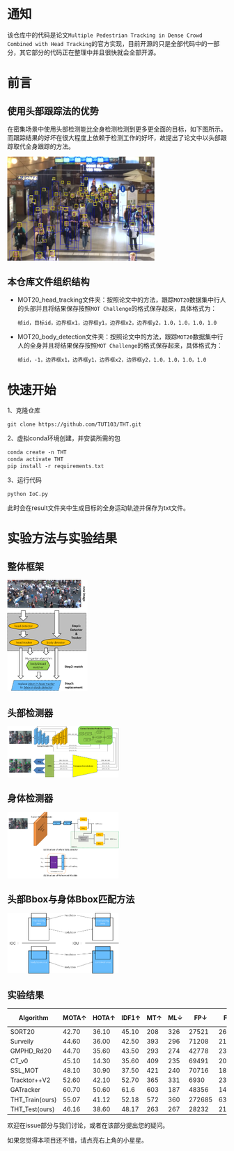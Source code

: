 # 通知

该仓库中的代码是论文`Multiple Pedestrian Tracking in Dense Crowd Combined with Head Tracking`的官方实现，目前开源的只是全部代码中的一部分，其它部分的代码正在整理中并且很快就会全部开源。

# 前言

## 使用头部跟踪法的优势

在密集场景中使用头部检测能比全身检测检测到更多更全面的目标，如下图所示。而跟踪结果的好坏在很大程度上依赖于检测工作的好坏，故提出了论文中以头部跟踪取代全身跟踪的方法。

<img src="ReadMe.assets/Fig_1.png" alt="Fig_1" style="zoom:33%;" />

## 本仓库文件组织结构

- MOT20_head_tracking文件夹：按照论文中的方法，跟踪`MOT20`数据集中行人的头部并且将结果保存按照`MOT Challenge`的格式保存起来，具体格式为：

    `帧id，目标id，边界框x1，边界框y1，边界框x2，边界框y2，1.0，1.0，1.0，1.0`

- MOT20_body_detection文件夹：按照论文中的方法，跟踪`MOT20`数据集中行人的全身并且将结果保存按照`MOT Challenge`的格式保存起来，具体格式为：

    `帧id，-1，边界框x1，边界框y1，边界框x2，边界框y2，1.0，1.0，1.0，1.0`

# 快速开始

1、克隆仓库

```
git clone https://github.com/TUT103/THT.git
```

2、虚拟conda环境创建，并安装所需的包

```
conda create -n THT
conda activate THT
pip install -r requirements.txt
```

3、运行代码

```
python IoC.py
```

此时会在result文件夹中生成目标的全身运动轨迹并保存为txt文件。

# 实验方法与实验结果

## 整体框架

<img src="ReadMe.assets/Fig_2.png" alt="Fig_2" style="zoom:25%;" />

## 头部检测器

<img src="ReadMe.assets/Fig_3.png" alt="Fig_3" style="zoom:25%;" />



## 身体检测器

<img src="ReadMe.assets/Fig_4.png" alt="Fig_4" style="zoom:25%;" />

## 头部Bbox与身体Bbox匹配方法

<img src="ReadMe.assets/Fig_5.png" alt="Fig_5" style="zoom:25%;" />

## 实验结果



|Algorithm    | MOTA↑ | HOTA↑ | IDF1↑ | MT↑ | ML↓ | FP↓    | FN↓    | ID-Sw↓     |
| ---- | ---- | ---- | ---- | ---- | ---- | ---- | ---- |-----|
|SORT20               | 42.70 | 36.10 | 45.10 | 208 | 326 | 27521  | 264694 | 4470   |
|Surveily          | 44.60 | 36.00 | 42.50 | 393 | 296 | 71208  | 211064 | 4334      |
|GMPHD_Rd20     | 44.70 | 35.60 | 43.50 | 293 | 274 | 42778  | 236116 | 7492 |
|CT_v0         | 45.10 | 14.30 | 35.60 | 409 | 235 | 69491  | 207927 | 6492      |
|SSL_MOT         | 48.10 | 30.90 | 37.50 | 421 | 240 | 70716  | 186779 | 11247|
|Tracktor++V2  | 52.60 | 42.10 | 52.70 | 365 | 331 | 6930   | 236680 | 1648  |
|GATracker       | 60.70 | 50.60 | 61.6  | 603 | 187 | 48356  | 147468 | 7548  |
|THT_Train(ours)                 | 55.07 | 41.12 | 52.18 | 572 | 360 | 272685 | 637842 | 65129     |
|THT_Test(ours)                  | 46.16 | 38.60 | 48.17 | 263 | 267 | 28232  | 217032 | 33307    |

欢迎在issue部分与我们讨论，或者在该部分提出您的疑问。

如果您觉得本项目还不错，请点亮右上角的小星星。
